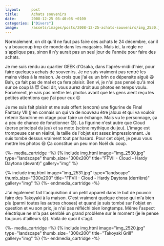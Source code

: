 ```yaml
---
layout:     post
title:      Achats souvenirs
date:       2008-12-25 03:40:08 +0100
categories: ["Divers"]
image:      /assets/images/posts/2008-12-25-achats-souvenirs/img_2530.jpg
---
```


Normalement, on dit qu'il ne faut pas faire ces achats le 24 décembre, car il y a beaucoup trop de monde dans les
magasins. Mais ici, la règle ne s'applique pas, sinon il n'y aurait pas un seul jour de l'année pour faire des
achats.

<!--more-->

Je me suis rendu au quartier GEEK d'Osaka, dans l'après-midi d'hier, pour faire quelques achats de souvenirs. Je ne
suis vraiment pas rentré les mains vides à la maison. Je crois que j'ai eu un brin de dépensite aiguë :laughing:
Bah, ça fait pas de mal et ça fera plaisir. Ben vi, je n'ai pas pensé qu'à moi sur ce coup là :smiling_imp: Ceci
dit, vous aurez droit aux photos en temps voulu. Forcément, je vais pas mettre les photos avant que les gens aient
reçu les petites attentions que j'ai pour eux :wink:

Je me suis fait plaisir et me suis offert (encore) une figurine de Final Fantasy VII (j'en connais un qui va de
nouveau être jaloux et qui va vouloir retenir Sandrine en otage pour faire un échange. Mais vu le personnage, ça a
peu de chance de fonctionner :smiling_imp:). La figurine n'est autre que Cloud (perso principal du jeu) et sa moto
(scène mythique du jeu). L'image est trompeuse car en réalité, la taille de l'objet est assez impressionnant. Je
suis tombé dessus vraiment tout par hasard. Pour cet objet, je peux vous mettre les photos :laughing: Ça constitue
un peu mon Noël du coup.

{%- media_cartridge -%}
{% include img.html
    image="img_2530.jpg"
    type="landscape"
    thumb_size="300x200"
    title="FFVII - Cloud - Hardy Daytona (devant)"
    gallery="img"
%}

{% include img.html
    image="img_2531.jpg"
    type="landscape"
    thumb_size="300x200"
    title="FFVII - Cloud - Hardy Daytona (derrière)"
    gallery="img"
%}
{%- endmedia_cartridge -%}

J'ai également fait l'acquisition d'un petit appareil dans le but de pouvoir faire des Takoyaki à la maison. C'est
vraiment quelque chose qui m'a bien plu (parmi toutes les autres choses) et quand je suis tombé sur l'objet en
question et vu son prix, je n'ai pas réfléchi bien longtemps. Même l'aspect électrique ne m'a pas semblé un grand
problème sur le moment (je le pense toujours d'ailleurs :laughing:). Voilà de quoi il s'agit.

{%- media_cartridge -%}
{% include img.html
    image="img_2520.jpg"
    type="landscape"
    thumb_size="300x200"
    title="Takoyaki Grill"
    gallery="img"
%}
{%- endmedia_cartridge -%}
